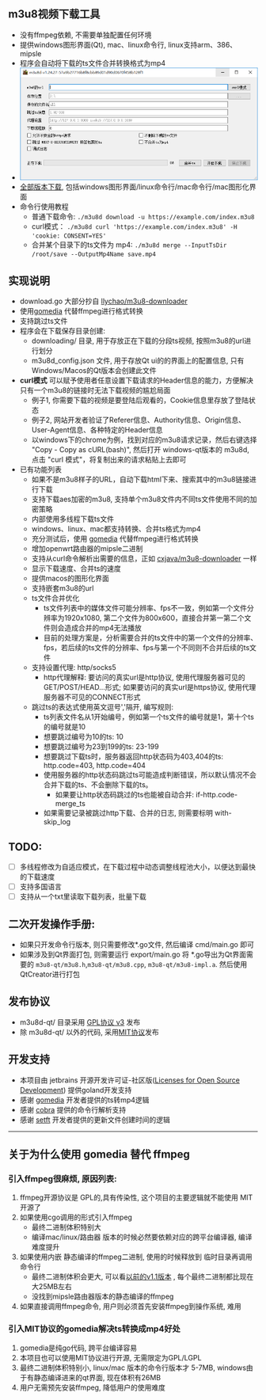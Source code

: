 
## m3u8视频下载工具
* 没有ffmpeg依赖, 不需要单独配置任何环境
* 提供windows图形界面(Qt), mac、linux命令行, linux支持arm、386、mipsle 
* 程序会自动将下载的ts文件合并转换格式为mp4
* ![](m3u8d-qt/screenshot.png)
* [全部版本下载](https://github.com/orestonce/m3u8d/releases ), 包括windows图形界面/linux命令行/mac命令行/mac图形化界面   
* 命令行使用教程
  * 普通下载命令: `./m3u8d download -u https://example.com/index.m3u8`
  * curl模式： `./m3u8d curl 'https://example.com/index.m3u8' -H 'cookie: CONSENT=YES'`
  * 合并某个目录下的ts文件为 mp4: `./m3u8d merge --InputTsDir /root/save --OutputMp4Name save.mp4` 
## 实现说明
* download.go 大部分抄自 [llychao/m3u8-downloader](https://github.com/llychao/m3u8-downloader)
* 使用[gomedia](https://github.com/yapingcat/gomedia) 代替ffmpeg进行格式转换
* 支持跳过ts文件
* 程序会在下载保存目录创建:
    * downloading/ 目录, 用于存放正在下载的分段ts视频, 按照m3u8的url进行划分
    * m3u8d_config.json 文件, 用于存放Qt ui的的界面上的配置信息, 只有Windows/Macos的Qt版本会创建此文件
* **curl模式** 可以赋予使用者任意设置下载请求的Header信息的能力，方便解决只有一个m3u8的链接时无法下载视频的尴尬局面
  * 例子1, 你需要下载的视频是要登陆后观看的，Cookie信息里存放了登陆状态
  * 例子2, 网站开发者验证了Referer信息、Authority信息、Origin信息、User-Agent信息、各种特定的Header信息
  * 以windows下的chrome为例，找到对应的m3u8请求记录，然后右键选择 "Copy - Copy as cURL(bash)", 
    然后打开 windows-qt版本的 m3u8d, 点击 "curl 模式"，将复制出来的请求粘贴上去即可
* 已有功能列表
  * 如果不是m3u8样子的URL，自动下载html下来、搜索其中的m3u8链接进行下载
  * 支持下载aes加密的m3u8, 支持单个m3u8文件内不同ts文件使用不同的加密策略
  * 内部使用多线程下载ts文件
  * windows、linux、mac都支持转换、合并ts格式为mp4
  * 充分测试后，使用 [gomedia](https://github.com/yapingcat/gomedia) 代替ffmpeg进行格式转换
  * 增加openwrt路由器的mipsle二进制
  * 支持从curl命令解析出需要的信息，正如 [cxjava/m3u8-downloader](https://github.com/cxjava/m3u8-downloader) 一样
  * 显示下载速度、合并ts的速度
  * 提供macos的图形化界面
  * 支持嵌套m3u8的url
  * ts文件合并优化
    * ts文件列表中的媒体文件可能分辨率、fps不一致，例如第一个文件分辨率为1920x1080, 第二个文件为800x600，直接合并第一第二个文件则会造成合并的mp4无法播放
    * 目前的处理方案是，分析需要合并的ts文件中的第一个文件的分辨率、fps，若后续的ts文件的分辨率、fps与第一个不同则不合并后续的ts文件
  * 支持设置代理: http/socks5
    * http代理解释: 要访问的真实url是http协议, 使用代理服务器可见的GET/POST/HEAD...形式; 如果要访问的真实url是https协议, 使用代理服务器不可见的CONNECT形式
  * 跳过ts的表达式使用英文逗号','隔开, 编写规则:
    * ts列表文件名从1开始编号，例如第一个ts文件的编号就是1，第十个ts的编号就是10
    * 想要跳过编号为10的ts: 10
    * 想要跳过编号为23到199的ts: 23-199
    * 想要跳过下载ts时，服务器返回http状态码为403,404的ts: http.code=403, http.code=404
    * 使用服务器的http状态码跳过ts可能造成判断错误，所以默认情况不会合并下载的ts、不会删除下载的ts。 
      * 如果要让http状态码跳过的ts也能被自动合并: if-http.code-merge_ts
    * 如果需要记录被跳过http下载、合并的日志, 则需要标明 with-skip_log
    
## TODO:
  * [ ] 多线程修改为自适应模式，在下载过程中动态调整线程池大小，以便达到最快的下载速度
  * [ ] 支持多国语言
  * [ ] 支持从一个txt里读取下载列表，批量下载
## 二次开发操作手册:
* 如果只开发命令行版本, 则只需要修改*.go文件, 然后编译 cmd/main.go 即可
* 如果涉及到Qt界面打包, 则需要运行 export/main.go 将 *.go导出为Qt界面需要的
`m3u8-qt/m3u8.h`,`m3u8-qt/m3u8.cpp`, `m3u8-qt/m3u8-impl.a`. 然后使用QtCreator进行打包
## 发布协议
* m3u8d-qt/ 目录采用 [GPL协议 v3](m3u8d-qt/LICENSE) 发布
* 除 m3u8d-qt/ 以外的代码, 采用[MIT协议](LICENSE)发布 
## 开发支持
 * 本项目由 jetbrains 开源开发许可证-社区版([Licenses for Open Source Development](https://jb.gg/OpenSourceSupport)) 提供goland开发支持
 * 感谢 [gomedia](https://github.com/yapingcat/gomedia) 开发者提供的ts转mp4逻辑
 * 感谢 [cobra](https://github.com/spf13/cobra) 提供的命令行解析支持
 * 感谢 [setft](https://github.com/xiaoqidun/setft) 开发者提供的更新文件创建时间的逻辑
 
----------------------------------
## 关于为什么使用 gomedia 替代 ffmpeg
### 引入ffmpeg很麻烦, 原因列表:
1. ffmpeg开源协议是 GPL的,具有传染性, 这个项目的主要逻辑就不能使用 MIT 开源了
2. 如果使用cgo调用的形式引入ffmpeg
    * 最终二进制体积特别大
    * 编译mac/linux/路由器 版本的时候必然要依赖对应的跨平台编译器, 编译难度提升
3. 如果使用内嵌 静态编译的ffmpeg二进制, 使用的时候释放到 临时目录再调用命令行
    * 最终二进制体积会更大, 可以看[以前的v1.1版本](https://github.com/orestonce/m3u8d/releases/tag/v1.1) , 每个最终二进制都比现在大25MB左右
    * 没找到mipsle路由器版本的静态编译的ffmpeg
4. 如果直接调用ffmpeg命令, 用户则必须首先安装ffmpeg到操作系统, 难用
### 引入MIT协议的gomedia解决ts转换成mp4好处
1. gomedia是纯go代码, 跨平台编译容易
2. 本项目也可以使用MIT协议进行开源, 无需限定为GPL/LGPL
3. 最终二进制体积特别小, linux/mac 版本的命令行版本才 5-7MB, windows由于有静态编译进来的qt界面, 现在体积有26MB
4. 用户无需预先安装ffmpeg, 降低用户的使用难度
